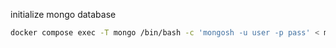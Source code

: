 initialize mongo database

```bash
docker compose exec -T mongo /bin/bash -c 'mongosh -u user -p pass' < mongo-init.js
```